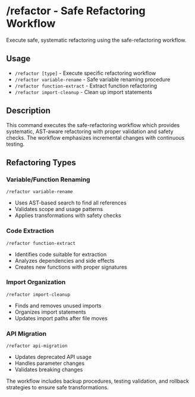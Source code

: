 # /refactor - Safe Refactoring Workflow

Execute safe, systematic refactoring using the safe-refactoring workflow.

## Usage
- `/refactor [type]` - Execute specific refactoring workflow
- `/refactor variable-rename` - Safe variable renaming procedure
- `/refactor function-extract` - Extract function refactoring
- `/refactor import-cleanup` - Clean up import statements

## Description

This command executes the safe-refactoring workflow which provides systematic, AST-aware refactoring with proper validation and safety checks. The workflow emphasizes incremental changes with continuous testing.

## Refactoring Types

### Variable/Function Renaming
```
/refactor variable-rename
```
- Uses AST-based search to find all references
- Validates scope and usage patterns
- Applies transformations with safety checks

### Code Extraction
```
/refactor function-extract
```
- Identifies code suitable for extraction
- Analyzes dependencies and side effects
- Creates new functions with proper signatures

### Import Organization
```
/refactor import-cleanup
```
- Finds and removes unused imports
- Organizes import statements
- Updates import paths after file moves

### API Migration
```
/refactor api-migration
```
- Updates deprecated API usage
- Handles parameter changes
- Validates breaking changes

The workflow includes backup procedures, testing validation, and rollback strategies to ensure safe transformations.